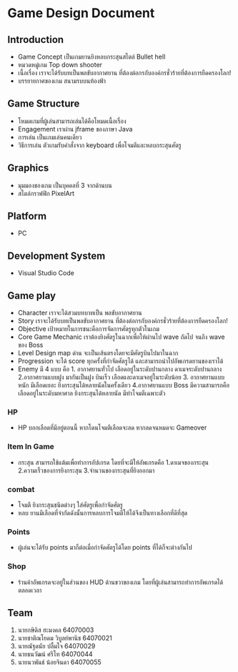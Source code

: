 # Game Design Document

## Introduction

- Game Concept เป็นเกมยานยิงหลบกระสุนสไตล์ Bullet hell 
- หมวดหมู่เกม Top down shooter
- เนื้อเรื่อง เราจะได้รับบทเป็นพลขับอากาศยาน ที่ต้องต่อกรกับองค์กรชั่วร้ายที่ต้องการยืดครองโลก!
- บรรยายกาศของเกม สนามรบบนท้องฟ้า

## Game Structure

- โหมดเกมที่ผู้เล่นสามารถเล่นได้คือโหมดเนื้อเรื่อง
- Engagement เราผ่าน jframe ของภาษา Java
- การเล่น เป็นเกมเล่นคนเดียว
- วิธีการเล่น ตัวเกมรับคำสั่งจาก keyboard เพื่อโจมตีและหลบกระสุนศัตรู

## Graphics

- มุมมองของเกม เป็นบุคคลที่ 3 จากด้านบน
- สไตล์กราฟฟิก PixelArt
  
## Platform

- PC

## Development System

- Visual Studio Code

## Game play

- Character เราจะได้สวมบทบาทเป็น พลขับอากาศยาน
- Story เราจะได้รับบทเป็นพลขับอากาศยาน ที่ต้องต่อกรกับองค์กรชั่วร้ายที่ต้องการยืดครองโลก!
- Objective เป้าหมายในการชนะคือการจัดการศัตรูทุกตัวในเกม
- Core Game Mechanic เราต้องยิงศัตรูในฉากเพื่อให้ผ่านไป wave ถัดไป จนถึง wave ของ Boss
- Level Design map ด่าน จะเป็นเส้นตรงโดยจะมีศัตรูบินไปมาในฉาก
- Progression จะได้ score ทุกครั้งที่กำจัดศัตรูได้ และสามารถนำไปอัพเกรดยานของเราได้
- Enemy มี 4 แบบ คือ 1. อากาศยานทั่วไป เลือดอยู่ในระดับปานกลาง ดาเมจระดับปานกลาง 2.อากาศยานแบบฝูง มากันเป็นฝูง บินเร็ว เลือดและดาเมจอยู่ในระดับน้อย  3. อากาศยานแบบหนัก มีเลือดเยอะ ยิงกระสุนได้หลายนัดในครั้งเดียว 4.อากาศยานแบบ Boss  มีความสามารถคือ เลือดอยู่ในระดับมหาศาล ยิงกระสุนได้หลายนัด มีท่าโจมตีเฉพาะตัว

### HP

- HP บอกเลือดที่มีอยู่ตอนนี้ หากโดนโจมตีเลือดจะลด หากลดจนหมดจะ Gameover

### Item In Game

- กระสุน สามารถใช้แต้มเพื่อทำการอัปเกรด โดยที่จะมีให้อัพเกรดคือ 1.ดาเมจของกระสุน 2.ความเร็วของการยิงกระสุน 3.จำนวนของกระสุนที่ยิงออกมา

### combat

- โจมตี ยิงกระสุนชนิดต่างๆ ใส่ศัตรูเพื่อกำจัดศัตรู
- หลบ ยานมีเลือดที่จำกัดดังนั้นการหลบการโจมตีให้ได้จึงเป็นทางเลือกที่ดีที่สุด

### Points

- ผู้เล่นจะได้รับ points มาก็ต่อเมื่อกำจัดศัตรูได้โดย points ที่ได้ก็จะต่างกันไป

### Shop

- ร้านค้าอัพเกรดจะอยู่ในส่วนของ HUD ด้านขวาของเกม โดยที่ผู้เล่นสามารถทำการอัพเกรดได้ตลอดเวลา

## Team

1. นายกษิดิส ฮะมงคล 64070003
2. นายชาติณโยดม วิบูลย์พานิช 64070021
3. นายณัฐดนัย ปลื้มใจ 64070029
4. นายธนวัฒน์ ศรีโท 64070044
5. นายนวพันธ์ น้อยจินดา 64070055
